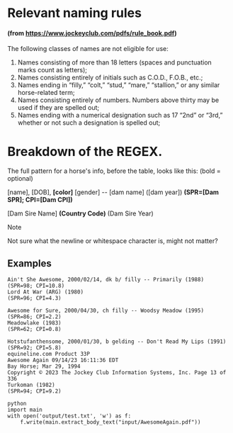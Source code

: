 # Relevant naming rules
#### (from https://www.jockeyclub.com/pdfs/rule_book.pdf)



The following classes of names are not eligible for use:
1. Names consisting of more than 18 letters (spaces and punctuation marks count as letters);
2. Names consisting entirely of initials such as C.O.D., F.O.B., etc.;
3. Names ending in “filly,” “colt,” “stud,” “mare,” “stallion,” or any similar horse-related term;
4. Names consisting entirely of numbers. Numbers above thirty may be used if they are spelled out;
5. Names ending with a numerical designation such as 17 “2nd” or “3rd,” whether or not such a designation is spelled out;


# Breakdown of the REGEX.
The full pattern for a horse's info, before the table, looks like this: (bold = optional)


\[name\], \[DOB\], **\[color\]** \[gender\] -- \[dam name\] (\[dam year\]) **(SPR=\[Dam SPR\]; CPI=\[Dam CPI\])**

\[Dam Sire Name\] **(Country Code)** (Dam Sire Year)

> [!NOTE]
> Not sure what the newline or whitespace character is, might not matter?


## Examples
```
Ain't She Awesome, 2000/02/14, dk b/ filly -- Primarily (1988) (SPR=98; CPI=10.8)
Lord At War (ARG) (1980)
(SPR=96; CPI=4.3)
```

```
Awesome for Sure, 2000/04/30, ch filly -- Woodsy Meadow (1995) (SPR=86; CPI=2.2)
Meadowlake (1983)
(SPR=62; CPI=0.8)
```

```
Hotstufanthensome, 2000/01/30, b gelding -- Don't Read My Lips (1991) (SPR=92; CPI=5.8)
equineline.com Product 33P
Awesome Again 09/14/23 16:11:36 EDT
Bay Horse; Mar 29, 1994
Copyright © 2023 The Jockey Club Information Systems, Inc. Page 13 of 336
Turkoman (1982)
(SPR=94; CPI=9.2)
```

```
python
import main
with open('output/test.txt', 'w') as f:
    f.write(main.extract_body_text("input/AwesomeAgain.pdf"))
```

